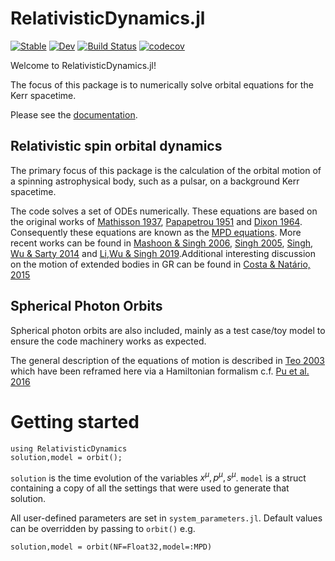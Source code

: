 # RelativisticDynamics.jl

[![Stable](https://img.shields.io/badge/docs-stable-blue.svg)](https://tomkimpson.github.io/RelativisticDynamics.jl/stable/)
[![Dev](https://img.shields.io/badge/docs-dev-blue.svg)](https://tomkimpson.github.io/RelativisticDynamics.jl/dev/)
[![Build Status](https://github.com/tomkimpson/RelativisticDynamics.jl/actions/workflows/CI.yml/badge.svg?branch=main)](https://github.com/tomkimpson/RelativisticDynamics.jl/actions/workflows/CI.yml?query=branch%3Amain)
[![codecov](https://codecov.io/gh/tomkimpson/RelativisticDynamics.jl/branch/main/graph/badge.svg?token=LpfCcTaxFQ)](https://codecov.io/gh/tomkimpson/RelativisticDynamics.jl)

Welcome to RelativisticDynamics.jl!

The focus of this package is to numerically solve orbital equations for the Kerr spacetime.

Please see the [documentation](https://tomkimpson.github.io/RelativisticDynamics.jl/dev/).

## Relativistic spin orbital dynamics

The primary focus of this package is the calculation of the orbital motion of a spinning astrophysical body, such as a pulsar, on a background Kerr spacetime. 

The code solves a set of ODEs numerically. These equations are based on the original works of [Mathisson 1937](https://link.springer.com/article/10.1007/s10714-010-0939-y), [Papapetrou 1951](https://royalsocietypublishing.org/doi/10.1098/rspa.1951.0200) and [Dixon 1964](https://ui.adsabs.harvard.edu/abs/1964NCim...34..317D). Consequently these equations are known as the [MPD equations](https://en.wikipedia.org/wiki/Mathisson%E2%80%93Papapetrou%E2%80%93Dixon_equations). More recent works can be found in [Mashoon & Singh 2006](https://arxiv.org/abs/astro-ph/0608278), [Singh 2005](https://journals.aps.org/prd/abstract/10.1103/PhysRevD.72.084033), [Singh, Wu & Sarty 2014](https://arxiv.org/abs/1403.7171) and [Li,Wu & Singh 2019](https://arxiv.org/abs/1902.03146).Additional interesting discussion on the motion of extended bodies in GR can be found in [Costa & Natário, 2015](https://arxiv.org/abs/1410.6443)


## Spherical Photon Orbits

Spherical photon orbits are also included, mainly as a test case/toy model to ensure the code machinery works as expected.

The general description of the equations of motion is described in [Teo 2003](https://ui.adsabs.harvard.edu/abs/2003GReGr..35.1909T/abstract) which have been reframed here via a Hamiltonian formalism c.f. [Pu et al. 2016](https://arxiv.org/abs/1601.02063)





# Getting started 

```
using RelativisticDynamics
solution,model = orbit();
```
`solution` is the time evolution of the variables $x^{\mu}, p^{\mu}, s^{\mu}$. `model` is a struct containing a copy of all the settings that were used to generate that solution.

All user-defined parameters are set in `system_parameters.jl`. Default values can be overridden by passing to `orbit()` e.g.

```
solution,model = orbit(NF=Float32,model=:MPD)
```